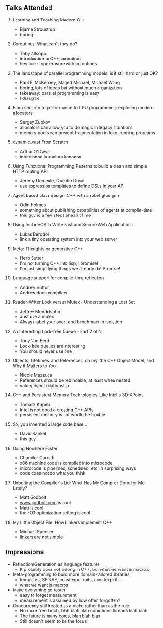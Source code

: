 Talks Attended
--------------
1. Learning and Teaching Modern C++
    - Bjarne Stroustrup
	- boring
	
2. Coroutines: What can't they do?
    - Toby Allsopp
	- introduction to C++ coroutines
	- hey look: type erasure with coroutines
	
3. The landscape of parallel programming models: is it still hard or just OK?
    - Paul E. McKenney, Maged Michael, Michael Wong
	- boring, lots of ideas but without much organization
	- takeaway: parallel programming is easy
	- I disagree
	
4. From security to performance to GPU programming: exploring modern allocators
    - Sergey Zubkov
	- allocators can allow you to do magic in legacy situations
	- memory pools can prevent fragmentation in long-running programs
	
5. dynamic_cast From Scratch
    - Arthur O'Dwyer
	- inheritance is cuckoo bananas
	
6. Using Functional Programming Patterns to build a clean and simple HTTP routing API
    - Jeremy Demeule, Quentin Duval
	- use expression templates to define DSLs in your API
	
7. Agent based class design, C++ with a robot glue gun
    - Odin Holmes
	- something about publishing capabilities of agents at compile-time
	- this guy is a few steps ahead of me
	
8. Using IncludeOS to Write Fast and Secure Web Applications
    - Lukas Bergdoll
	- link a tiny operating system into your web server
	
9. Meta: Thoughts on generative C++
    - Herb Sutter
	- I'm not turning C++ into lisp, I promise!
	- I'm just simplifying things we already do! Promise!
	
10. Language support for compile-time reflection
    - Andrew Sutton
	- Andrew does compilers
	
11. Reader-Writer Lock versus Mutex - Understanding a Lost Bet
    - Jeffrey Mendelsohn
	- Just use a mutex
	- Always label your axes, and benchmark in isolation
	
12. An Interesting Lock-free Queue - Part 2 of N
    - Tony Van Eerd
	- Lock-free queues are interesting
	- You should never use one
	
13. Objects, Lifetimes, and References, oh my: the C++ Object Model, and Why it Matters to You
    - Nicole Mazzuca
	- References should be rebindable, at least when nested
	- value/object relationship

14. C++ and Persistent Memory Technologies, Like Intel's 3D-XPoint
    - Tomasz Kapela
	- Intel is not good a creating C++ APIs
	- persistent memory is not worth the trouble
	
15. So, you inherited a large code base...
    - David Sankel
	- this guy
	
16. Going Nowhere Faster
    - Chandler Carruth
	- x86 machine code is compiled into microcode
	- microcode is pipelined, scheduled, etc. in surprising ways
	- code does not do what you think
	
17. Unbolting the Compiler's Lid: What Has My Compiler Done for Me Lately?
    - Matt Godbolt
	- www.godbolt.com is cool
	- Matt is cool
	- the -O3 optimization setting is cool
	
18. My Little Object File: How Linkers Implement C++
    - Michael Spencer
	- linkers are not simple

Impressions
-----------
- Reflection/Generation as language features
    - It probably does not belong in C++, but what we want is macros.
- Meta-programming to build more domain-tailored libraries
    - templates, SFINAE, constexpr, traits, constexpr if...
	- what we want is macros
- Make everything go faster
    - easy to forget measurement
	- measurement is assumed by how often forgotten?
- Concurrency still treated as a niche rather than as the rule
    - No more free lunch, blah blah blah coroutines threads blah blah
	- The future is many cores, blah blah blah
	- Still doesn't seem to be the focus
